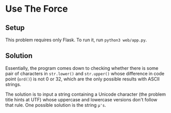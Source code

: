# Use The Force

## Setup
This problem requires only Flask. To run it, run `python3 web/app.py`.

## Solution
Essentially, the program comes down to checking whether there is some pair of
characters in `str.lower()` and `str.upper()` whose difference in code point
(`ord()`) is not 0 or 32, which are the only possible results with ASCII
strings.

The solution is to input a string containing a Unicode character (the problem
title hints at UTF) whose uppercase and lowercase versions don't follow that
rule. One possible solution is the string `µ's`.
